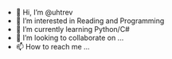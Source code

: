 - 👋 Hi, I’m @uhtrev
- 👀 I’m interested in Reading and Programming
- 🌱 I’m currently learning Python/C#
- 💞️ I’m looking to collaborate on ...
- 📫 How to reach me ... 

<!---
uhtrev/uhtrev is a ✨ special ✨ repository because its `README.md` (this file) appears on your GitHub profile.
You can click the Preview link to take a look at your changes.
--->
